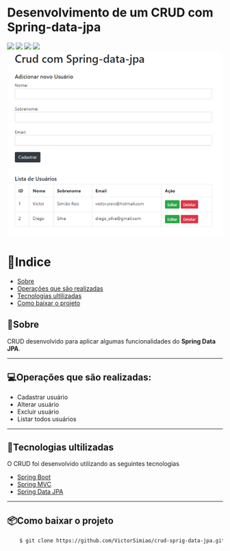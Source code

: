 # Desenvolvimento de um CRUD com Spring-data-jpa
![](https://img.shields.io/github/languages/count/VictorSimiao/crud-sprig-data-jpa) ![](https://img.shields.io/github/languages/top/VictorSimiao/crud-sprig-data-jpa) ![](https://img.shields.io/github/last-commit/VictorSimiao/crud-sprig-data-jpa) ![](https://img.shields.io/github/repo-size/VictorSimiao/crud-sprig-data-jpa)![](https://github.com/VictorSimiao/crud-sprig-data-jpa/blob/main/github/telacrud.png?raw=true)

# 📑Indice
- [Sobre](#sobre)
- [Operações que são realizadas](#Operações-que-são-realizadas)
- [Tecnologias ultilizadas](#Tecnologias-ultilizadas)
- [Como baixar o projeto](#Como-baixar-o-projeto)


## 📖Sobre
CRUD desenvolvido para aplicar algumas funcionalidades do **Spring Data JPA**.

---
## 💻Operações que são realizadas:
- Cadastrar usuário
- Alterar usuário
- Excluir usuário
- Listar todos usuários
---
## 🚀Tecnologias ultilizadas
O CRUD foi desenvolvido utilizando as seguintes tecnologias
- [Spring Boot](https://spring.io/projects/spring-boot)
- [Spring MVC](https://spring.io/guides/gs/serving-web-content/)
- [Spring Data JPA](https://spring.io/projects/spring-data-jpa)
 ---
## 📦Como baixar o projeto
```bash
    $ git clone https://github.com/VictorSimiao/crud-sprig-data-jpa.git
```
